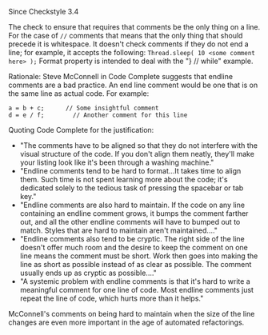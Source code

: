 Since Checkstyle 3.4

The check to ensure that requires that comments be the only thing on a
line. For the case of `//` comments that means that the only thing that
should precede it is whitespace. It doesn\'t check comments if they do
not end a line; for example, it accepts the following:
`Thread.sleep( 10 <some comment here> );` Format property is intended to
deal with the \"} // while\" example.

Rationale: Steve McConnell in Code Complete suggests that endline
comments are a bad practice. An end line comment would be one that is on
the same line as actual code. For example:

    a = b + c;      // Some insightful comment
    d = e / f;        // Another comment for this line
            

Quoting Code Complete for the justification:

-   \"The comments have to be aligned so that they do not interfere with
    the visual structure of the code. If you don\'t align them neatly,
    they\'ll make your listing look like it\'s been through a washing
    machine.\"
-   \"Endline comments tend to be hard to format\...It takes time to
    align them. Such time is not spent learning more about the code;
    it\'s dedicated solely to the tedious task of pressing the spacebar
    or tab key.\"
-   \"Endline comments are also hard to maintain. If the code on any
    line containing an endline comment grows, it bumps the comment
    farther out, and all the other endline comments will have to bumped
    out to match. Styles that are hard to maintain aren\'t
    maintained\....\"
-   \"Endline comments also tend to be cryptic. The right side of the
    line doesn\'t offer much room and the desire to keep the comment on
    one line means the comment must be short. Work then goes into making
    the line as short as possible instead of as clear as possible. The
    comment usually ends up as cryptic as possible\....\"
-   \"A systemic problem with endline comments is that it\'s hard to
    write a meaningful comment for one line of code. Most endline
    comments just repeat the line of code, which hurts more than it
    helps.\"

McConnell\'s comments on being hard to maintain when the size of the
line changes are even more important in the age of automated
refactorings.
